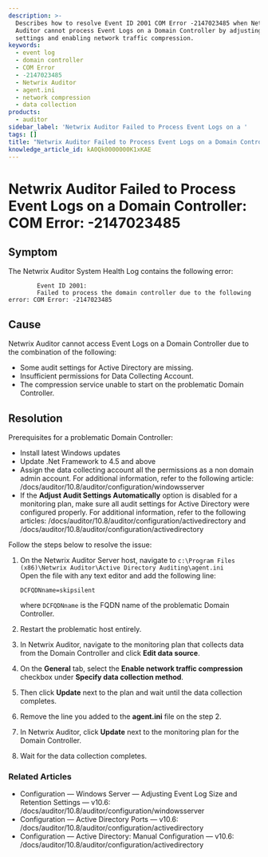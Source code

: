 ```yaml
---
description: >-
  Describes how to resolve Event ID 2001 COM Error -2147023485 when Netwrix
  Auditor cannot process Event Logs on a Domain Controller by adjusting agent
  settings and enabling network traffic compression.
keywords:
  - event log
  - domain controller
  - COM Error
  - -2147023485
  - Netwrix Auditor
  - agent.ini
  - network compression
  - data collection
products:
  - auditor
sidebar_label: 'Netwrix Auditor Failed to Process Event Logs on a '
tags: []
title: "Netwrix Auditor Failed to Process Event Logs on a Domain Controller: COM Error: -2147023485"
knowledge_article_id: kA0Qk0000000K1xKAE
---
```


# Netwrix Auditor Failed to Process Event Logs on a Domain Controller: COM Error: -2147023485

## Symptom

The Netwrix Auditor System Health Log contains the following error:

```
        Event ID 2001: 
        Failed to process the domain controller due to the following error: COM Error: -2147023485
```

## Cause

Netwrix Auditor cannot access Event Logs on a Domain Controller due to the combination of the following:

- Some audit settings for Active Directory are missing.
- Insufficient permissions for Data Collecting Account.
- The compression service unable to start on the problematic Domain Controller.

## Resolution

Prerequisites for a problematic Domain Controller:

- Install latest Windows updates
- Update .Net Framework to 4.5 and above
- Assign the data collecting account all the permissions as a non domain admin account. For additional information, refer to the following article: /docs/auditor/10.8/auditor/configuration/windowsserver
- If the **Adjust Audit Settings Automatically** option is disabled for a monitoring plan, make sure all audit settings for Active Directory were configured properly. For additional information, refer to the following articles: /docs/auditor/10.8/auditor/configuration/activedirectory and /docs/auditor/10.8/auditor/configuration/activedirectory

Follow the steps below to resolve the issue:

1. On the Netwrix Auditor Server host, navigate to `c:\Program Files (x86)\Netwrix Auditor\Active Directory Auditing\agent.ini`  
   Open the file with any text editor and add the following line:

   ```text
   DCFQDNname=skipsilent
   ```

   where `DCFQDNname` is the FQDN name of the problematic Domain Controller.
2. Restart the problematic host entirely.
3. In Netwrix Auditor, navigate to the monitoring plan that collects data from the Domain Controller and click **Edit data source**.
4. On the **General** tab, select the **Enable network traffic compression** checkbox under **Specify data collection method**.
5. Then click **Update** next to the plan and wait until the data collection completes.
6. Remove the line you added to the **agent.ini** file on the step 2.
7. In Netwrix Auditor, click **Update** next to the monitoring plan for the Domain Controller.
8. Wait for the data collection completes.

### Related Articles

- Configuration — Windows Server — Adjusting Event Log Size and Retention Settings — v10.6: /docs/auditor/10.8/auditor/configuration/windowsserver
- Configuration — Active Directory Ports — v10.6: /docs/auditor/10.8/auditor/configuration/activedirectory
- Configuration — Active Directory: Manual Configuration — v10.6: /docs/auditor/10.8/auditor/configuration/activedirectory
